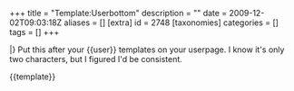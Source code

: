 +++
title = "Template:Userbottom"
description = ""
date = 2009-12-02T09:03:18Z
aliases = []
[extra]
id = 2748
[taxonomies]
categories = []
tags = []
+++

<includeonly>|}</includeonly><noinclude>
Put this after your <nowiki>{{user}}</nowiki> templates on your userpage. I know it's only two characters, but I figured I'd be consistent.

{{template}}</noinclude>
